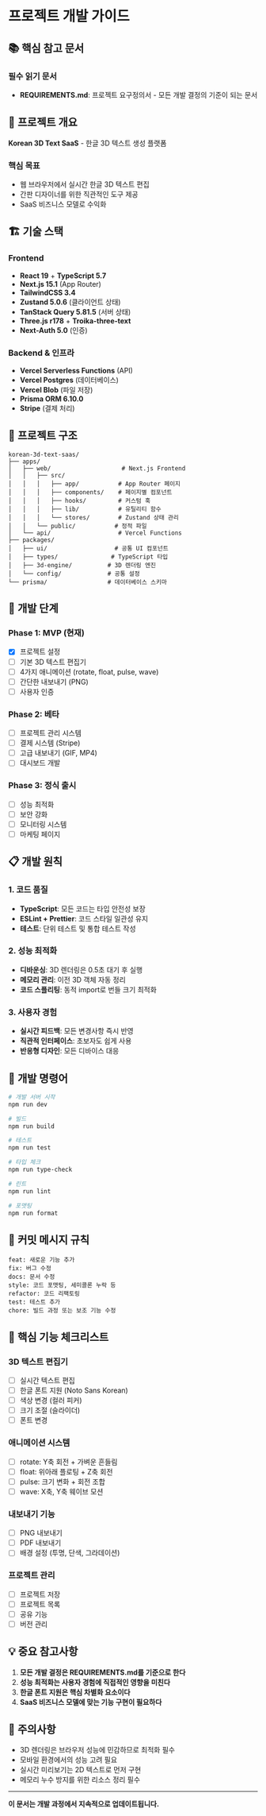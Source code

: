 # 프로젝트 개발 가이드

## 📚 핵심 참고 문서

### 필수 읽기 문서
- **REQUIREMENTS.md**: 프로젝트 요구정의서 - 모든 개발 결정의 기준이 되는 문서

## 🎯 프로젝트 개요

**Korean 3D Text SaaS** - 한글 3D 텍스트 생성 플랫폼

### 핵심 목표
- 웹 브라우저에서 실시간 한글 3D 텍스트 편집
- 간판 디자이너를 위한 직관적인 도구 제공
- SaaS 비즈니스 모델로 수익화

## 🏗️ 기술 스택

### Frontend
- **React 19** + **TypeScript 5.7**
- **Next.js 15.1** (App Router)
- **TailwindCSS 3.4**
- **Zustand 5.0.6** (클라이언트 상태)
- **TanStack Query 5.81.5** (서버 상태)
- **Three.js r178** + **Troika-three-text**
- **Next-Auth 5.0** (인증)

### Backend & 인프라
- **Vercel Serverless Functions** (API)
- **Vercel Postgres** (데이터베이스)
- **Vercel Blob** (파일 저장)
- **Prisma ORM 6.10.0**
- **Stripe** (결제 처리)

## 🎨 프로젝트 구조

```
korean-3d-text-saas/
├── apps/
│   ├── web/                    # Next.js Frontend
│   │   ├── src/
│   │   │   ├── app/           # App Router 페이지
│   │   │   ├── components/    # 페이지별 컴포넌트
│   │   │   ├── hooks/         # 커스텀 훅
│   │   │   ├── lib/           # 유틸리티 함수
│   │   │   └── stores/        # Zustand 상태 관리
│   │   └── public/           # 정적 파일
│   └── api/                   # Vercel Functions
├── packages/
│   ├── ui/                   # 공통 UI 컴포넌트
│   ├── types/               # TypeScript 타입
│   ├── 3d-engine/          # 3D 렌더링 엔진
│   └── config/             # 공통 설정
└── prisma/                 # 데이터베이스 스키마
```

## 🚀 개발 단계

### Phase 1: MVP (현재)
- [x] 프로젝트 설정
- [ ] 기본 3D 텍스트 편집기
- [ ] 4가지 애니메이션 (rotate, float, pulse, wave)
- [ ] 간단한 내보내기 (PNG)
- [ ] 사용자 인증

### Phase 2: 베타
- [ ] 프로젝트 관리 시스템
- [ ] 결제 시스템 (Stripe)
- [ ] 고급 내보내기 (GIF, MP4)
- [ ] 대시보드 개발

### Phase 3: 정식 출시
- [ ] 성능 최적화
- [ ] 보안 강화
- [ ] 모니터링 시스템
- [ ] 마케팅 페이지

## 📋 개발 원칙

### 1. 코드 품질
- **TypeScript**: 모든 코드는 타입 안전성 보장
- **ESLint + Prettier**: 코드 스타일 일관성 유지
- **테스트**: 단위 테스트 및 통합 테스트 작성

### 2. 성능 최적화
- **디바운싱**: 3D 렌더링은 0.5초 대기 후 실행
- **메모리 관리**: 이전 3D 객체 자동 정리
- **코드 스플리팅**: 동적 import로 번들 크기 최적화

### 3. 사용자 경험
- **실시간 피드백**: 모든 변경사항 즉시 반영
- **직관적 인터페이스**: 초보자도 쉽게 사용
- **반응형 디자인**: 모든 디바이스 대응

## 🔧 개발 명령어

```bash
# 개발 서버 시작
npm run dev

# 빌드
npm run build

# 테스트
npm run test

# 타입 체크
npm run type-check

# 린트
npm run lint

# 포맷팅
npm run format
```

## 📝 커밋 메시지 규칙

```
feat: 새로운 기능 추가
fix: 버그 수정
docs: 문서 수정
style: 코드 포맷팅, 세미콜론 누락 등
refactor: 코드 리팩토링
test: 테스트 추가
chore: 빌드 과정 또는 보조 기능 수정
```

## 🎯 핵심 기능 체크리스트

### 3D 텍스트 편집기
- [ ] 실시간 텍스트 편집
- [ ] 한글 폰트 지원 (Noto Sans Korean)
- [ ] 색상 변경 (컬러 피커)
- [ ] 크기 조절 (슬라이더)
- [ ] 폰트 변경

### 애니메이션 시스템
- [ ] rotate: Y축 회전 + 가벼운 흔들림
- [ ] float: 위아래 플로팅 + Z축 회전
- [ ] pulse: 크기 변화 + 회전 조합
- [ ] wave: X축, Y축 웨이브 모션

### 내보내기 기능
- [ ] PNG 내보내기
- [ ] PDF 내보내기
- [ ] 배경 설정 (투명, 단색, 그라데이션)

### 프로젝트 관리
- [ ] 프로젝트 저장
- [ ] 프로젝트 목록
- [ ] 공유 기능
- [ ] 버전 관리

## 💡 중요 참고사항

1. **모든 개발 결정은 REQUIREMENTS.md를 기준으로 한다**
2. **성능 최적화는 사용자 경험에 직접적인 영향을 미친다**
3. **한글 폰트 지원은 핵심 차별화 요소이다**
4. **SaaS 비즈니스 모델에 맞는 기능 구현이 필요하다**

## 🚨 주의사항

- 3D 렌더링은 브라우저 성능에 민감하므로 최적화 필수
- 모바일 환경에서의 성능 고려 필요
- 실시간 미리보기는 2D 텍스트로 먼저 구현
- 메모리 누수 방지를 위한 리소스 정리 필수

---

**이 문서는 개발 과정에서 지속적으로 업데이트됩니다.**